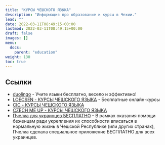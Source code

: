 ```yaml
---
title: "КУРСЫ ЧЕШСКОГО ЯЗЫКА"
description: "Информация про образование и курсы в Чехии."
lead: ""
date: 2022-03-11T08:49:15+00:00
lastmod: 2022-03-11T08:49:15+00:00
draft: false
images: []
menu:
  docs:
    parent: "education"
weight: 130
toc: true
---
```

## Ссылки

* [duolingo](https://ru.duolingo.com/) - Учите языки бесплатно, весело и эффективно!
* [LOECSEN - КУРСЫ ЧЕШСКОГО ЯЗЫКА](https://www.loecsen.com/ru/k%D1%83%D1%80%D1%81%D1%8B-%D1%87%D0%B5%D1%88%D1%81%D0%BA%D0%B8%D0%B9) - Бесплатные онлайн-курсы
* [CIC - КУРСЫ ЧЕШСКОГО ЯЗЫКА](https://www.cicops.cz/ru/kurzy)
* [CZECH ME UP - КУРСЫ ЧЕШСКОГО ЯЗЫКА](https://czechmeup.cz/pomozhem-vmeste)
* [Пчелка для украинцев БЕСПЛАТНО](https://www.vcelka.cz/vcelka-pro-ukrajinu) - В рамках оказания помощи беженцам ради укрепления их способности вписаться в нормальную жизнь в Чешской Республике (или других странах), Пчелка сделала специальное приложение БЕСПЛАТНО для всех украинцев.
